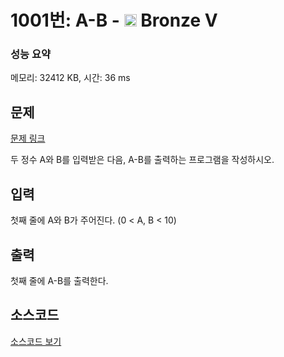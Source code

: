 # 1001번: A-B - <img src="https://static.solved.ac/tier_small/1.svg" style="height:20px" /> Bronze V

<!-- performance -->
### 성능 요약
메모리: 32412 KB, 시간: 36 ms
<!-- end -->

## 문제

[문제 링크](https://boj.kr/1001)


<p>두 정수 A와 B를 입력받은 다음, A-B를 출력하는 프로그램을 작성하시오.</p>



## 입력


<p>첫째 줄에 A와 B가 주어진다. (0 &lt; A, B &lt; 10)</p>



## 출력


<p>첫째 줄에 A-B를 출력한다.</p>



## 소스코드

[소스코드 보기](A-B.py)